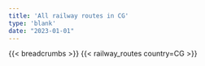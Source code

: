 ```yaml
---
title: 'All railway routes in CG'
type: 'blank'
date: "2023-01-01"
---
```


{{< breadcrumbs >}}
{{< railway_routes country=CG >}}
